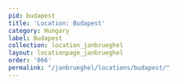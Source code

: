 ```yaml
---
pid: budapest
title: 'Location: Budapest'
category: Hungary
label: Budapest
collection: location_janbrueghel
layout: locationpage_janbrueghel
order: '066'
permalink: "/janbrueghel/locations/budapest/"
---
```

